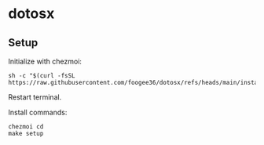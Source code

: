 # dotosx

## Setup

Initialize with chezmoi:
```
sh -c "$(curl -fsSL https://raw.githubusercontent.com/foogee36/dotosx/refs/heads/main/install.sh)"
```

Restart terminal.

Install commands:
```
chezmoi cd
make setup
```
